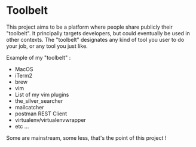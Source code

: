 Toolbelt
========

This project aims to be a platform where people share publicly their "toolbelt". It principally targets developers, but could eventually be used in other contexts.
The "toolbelt" designates any kind of tool you user to do your job, or any tool you just like.

Example of my "toolbelt" :

- MacOS
- iTerm2
- brew
- vim
- List of my vim plugins
- the_silver_searcher
- mailcatcher
- postman REST Client
- virtualenv/virtualenvwrapper
- etc ...

Some are mainstream, some less, that's the point of this project !
